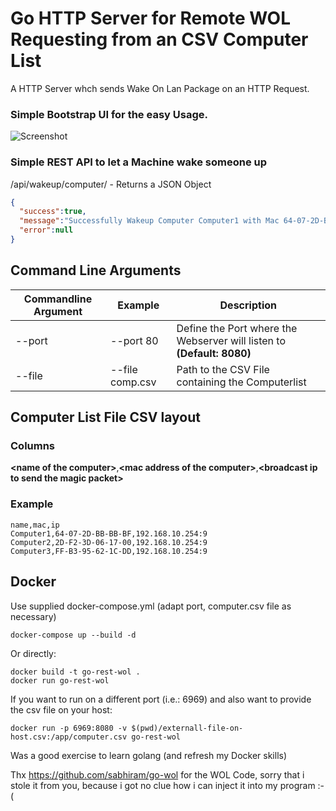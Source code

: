 # Go HTTP Server for Remote WOL Requesting from an CSV Computer List

A HTTP Server whch sends Wake On Lan Package on an HTTP Request.

### Simple Bootstrap UI for the easy Usage.

![Screenshot](https://github.com/daBONDi/go-rest-wol/raw/master/screenshot.PNG)

### Simple REST API to let a Machine wake someone up

/api/wakeup/computer/**<ComputerName>** -  Returns a JSON Object

```json
{
  "success":true,
  "message":"Successfully Wakeup Computer Computer1 with Mac 64-07-2D-BB-BB-BF on Broadcast IP 192.168.10.254:9",
  "error":null
}
```

## Command Line Arguments

| Commandline Argument | Example          | Description                                                                            |
| -------------------- | ---------------- | -------------------------------------------------------------------------------------- |
| --port               | --port 80        | Define the Port where the Webserver will listen to **(Default: 8080)**                 |
| --file               | --file comp.csv  | Path to the CSV File containing the Computerlist                                       |

## Computer List File CSV layout

### Columns
__&lt;name of the computer&gt;__,__&lt;mac address of the computer&gt;__,__&lt;broadcast ip to send the magic packet&gt;__


### Example
```csv
name,mac,ip
Computer1,64-07-2D-BB-BB-BF,192.168.10.254:9
Computer2,2D-F2-3D-06-17-00,192.168.10.254:9
Computer3,FF-B3-95-62-1C-DD,192.168.10.254:9
```

## Docker
Use supplied docker-compose.yml (adapt port, computer.csv file as necessary) 
```
docker-compose up --build -d
```
Or directly:

```
docker build -t go-rest-wol .
docker run go-rest-wol
```
If you want to run on a different port (i.e.: 6969) and also want to provide the csv file on your host:
```
docker run -p 6969:8080 -v $(pwd)/externall-file-on-host.csv:/app/computer.csv go-rest-wol

```


Was a good exercise to learn golang (and refresh my Docker skills)

Thx https://github.com/sabhiram/go-wol for the WOL Code, sorry that i stole it from you, because i got no clue how i can inject it into my program :-(
